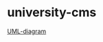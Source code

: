 # university-cms

[UML-diagram](https://git.foxminded.ua/-/ide/project/foxstudent104156/university-cms/tree/main/-/Class_Diagram.png)

